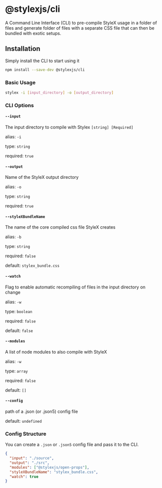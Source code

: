 # @stylexjs/cli

A Command Line Interface (CLI) to pre-compile StyleX usage in a folder of files
and generate folder of files with a separate CSS file that can then be bundled
with exotic setups.

## Installation

Simply install the CLI to start using it

```sh
npm install --save-dev @stylexjs/cli
```

### Basic Usage

```sh
stylex -i [input_directory] -o [output_directory]
```

### CLI Options

#### `--input`

The input directory to compile with Stylex `[string] [Required]`

alias: `-i`

type: `string`

required: `true`

#### `--output`

Name of the StyleX output directory

alias: `-o`

type: `string`

required: `true`

#### `--styleXBundleName`

The name of the core compiled css file StyleX creates

alias: `-b`

type: `string`

required: `false`

default: `stylex_bundle.css`

#### `--watch`

Flag to enable automatic recompiling of files in the input directory on change

alias: `-w`

type: `boolean`

required: `false`

default: `false`

#### `--modules`

A list of node modules to also compile with StyleX

alias: `-w`

type: `array`

required: `false`

default: `[]`

#### `--config`

path of a .json (or .json5) config file

default: `undefined`

### Config Structure

You can create a `.json` or `.json5` config file and pass it to the CLI.

```json
{
  "input": "./source",
  "output": "./src",
  "modules": ["@stylexjs/open-props"],
  "styleXBundleName": "stylex_bundle.css",
  "watch": true
}
```
